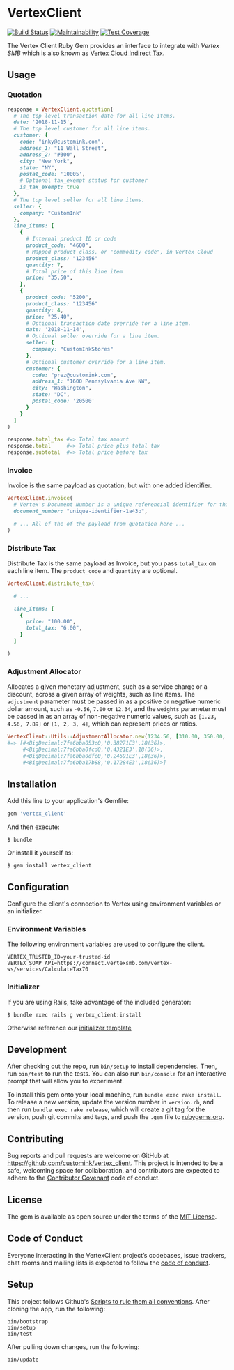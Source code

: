 # VertexClient

[![Build Status](https://travis-ci.com/customink/vertex_client.svg?token=r6SdMyhouTa8X9zv834g&branch=master)](https://travis-ci.com/customink/vertex_client) [![Maintainability](https://api.codeclimate.com/v1/badges/f5c610d38dca05d7d8b6/maintainability)](https://codeclimate.com/repos/5be4865be81ccf2237014407/maintainability) [![Test Coverage](https://api.codeclimate.com/v1/badges/f5c610d38dca05d7d8b6/test_coverage)](https://codeclimate.com/repos/5be4865be81ccf2237014407/test_coverage)

The Vertex Client Ruby Gem provides an interface to integrate with _Vertex SMB_ which is also known as [Vertex Cloud Indirect Tax](https://www.vertexinc.com/solutions/products/vertex-cloud-indirect-tax).

## Usage

### Quotation

```ruby
response = VertexClient.quotation(
  # The top level transaction date for all line items.
  date: '2018-11-15',
  # The top level customer for all line items.
  customer: {
    code: "inky@customink.com",
    address_1: "11 Wall Street",
    address_2: "#300",
    city: "New York",
    state: "NY",
    postal_code: '10005',
    # Optional tax_exempt status for customer
    is_tax_exempt: true
  },
  # The top level seller for all line items.
  seller: {
    company: "CustomInk"
  },
  line_items: [
    {
      # Internal product ID or code
      product_code: "4600",
      # Mapped product class, or "commodity code", in Vertex Cloud
      product_class: "123456"
      quantity: 7,
      # Total price of this line item
      price: "35.50",
    },
    {
      product_code: "5200",
      product_class: "123456"
      quantity: 4,
      price: "25.40",
      # Optional transaction date override for a line item.
      date: '2018-11-14',
      # Optional seller override for a line item.
      seller: {
        company: "CustomInkStores"
      },
      # Optional customer override for a line item.
      customer: {
        code: "prez@customink.com",
        address_1: "1600 Pennsylvania Ave NW",
        city: "Washington",
        state: "DC",
        postal_code: '20500'
      }
    }
  ]
)

response.total_tax #=> Total tax amount
response.total     #=> Total price plus total tax
response.subtotal  #=> Total price before tax
```

### Invoice

Invoice is the same payload as quotation, but with one added identifier.

```ruby
VertexClient.invoice(
  # Vertex's Document Number is a unique referencial identifier for this invoice.
  document_number: "unique-identifier-1a43b",

  # ... All of the of the payload from quotation here ...
)

```

### Distribute Tax

Distribute Tax is the same payload as Invoice, but you pass `total_tax` on each line item. The `product_code` and `quantity` are optional.

```ruby
VertexClient.distribute_tax(

  # ...

  line_items: [
    {
      price: "100.00",
      total_tax: "6.00",
    }
  ]

)
```

### Adjustment Allocator

Allocates a given monetary adjustment, such as a service charge or a discount, across a given array of weights, such as line items. The `adjustment` parameter must be passed in as a positive or negative numeric dollar amount, such as `-0.56`, `7.00` or `12.34`, and the `weights` parameter must be passed in as an array of non-negative numeric values, such as `[1.23, 4.56, 7.89]` or `[1, 2, 3, 4]`, which can represent prices or ratios.

```ruby
VertexClient::Utils::AdjustmentAllocator.new(1234.56, [310.00, 350.00, 200.00, 140.00]).allocate
#=> [#<BigDecimal:7fa6bba053c0,'0.38271E3',18(36)>,
     #<BigDecimal:7fa6bba0fcd0,'0.4321E3',18(36)>,
     #<BigDecimal:7fa6bba0dfc0,'0.24691E3',18(36)>,
     #<BigDecimal:7fa6bba17b88,'0.17284E3',18(36)>]
```

## Installation

Add this line to your application's Gemfile:

```ruby
gem 'vertex_client'
```

And then execute:

    $ bundle

Or install it yourself as:

    $ gem install vertex_client

## Configuration

Configure the client's connection to Vertex using environment variables or an initializer.

### Environment Variables
The following environment variables are used to configure the client.

```
VERTEX_TRUSTED_ID=your-trusted-id
VERTEX_SOAP_API=https://connect.vertexsmb.com/vertex-ws/services/CalculateTax70
```
### Initializer

If you are using Rails, take advantage of the included generator:

    $ bundle exec rails g vertex_client:install

Otherwise reference our [initializer template](https://github.com/customink/vertex_client/blob/master/lib/generators/install/templates/initializer.rb.erb)


## Development

After checking out the repo, run `bin/setup` to install dependencies. Then, run `bin/test` to run the tests. You can also run `bin/console` for an interactive prompt that will allow you to experiment.

To install this gem onto your local machine, run `bundle exec rake install`. To release a new version, update the version number in `version.rb`, and then run `bundle exec rake release`, which will create a git tag for the version, push git commits and tags, and push the `.gem` file to [rubygems.org](https://rubygems.org).

## Contributing

Bug reports and pull requests are welcome on GitHub at https://github.com/customink/vertex_client. This project is intended to be a safe, welcoming space for collaboration, and contributors are expected to adhere to the [Contributor Covenant](http://contributor-covenant.org) code of conduct.

## License

The gem is available as open source under the terms of the [MIT License](https://opensource.org/licenses/MIT).

## Code of Conduct

Everyone interacting in the VertexClient project’s codebases, issue trackers, chat rooms and mailing lists is expected to follow the [code of conduct](https://github.com/customink/vertex_client/blob/master/CODE_OF_CONDUCT.md).

## Setup

This project follows Github's [Scripts to rule them all conventions][scripts-to-rule-them-all]. After cloning the app,
run the following:

    bin/bootstrap
    bin/setup
    bin/test

After pulling down changes, run the following:

    bin/update

[scripts-to-rule-them-all]: https://github.com/github/scripts-to-rule-them-all
